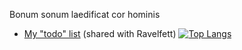 Bonum sonum laedificat cor hominis  
- [My "todo" list](https://youtube.com/playlist?list=PLMBMrc1B8KWMl82q2qnKCQ7yF_3pdD53V) (shared with Ravelfett)
[![Top Langs](https://github-readme-stats.vercel.app/api/top-langs/?username=momoladebrouill&theme=kacho_ga&layout=compact&hide_border=true)](https://github.com/anuraghazra/github-readme-stats)
